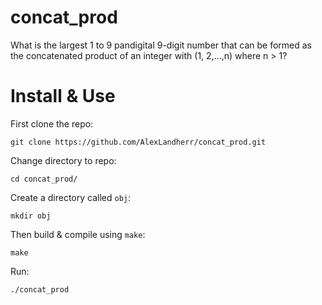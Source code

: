 # concat_prod
What is the largest 1 to 9 pandigital 9-digit number that can be formed as the concatenated product of an integer with
(1, 2,...,n) where n > 1?

# Install & Use
First clone the repo:
```
git clone https://github.com/AlexLandherr/concat_prod.git
```
Change directory to repo:
```
cd concat_prod/
```
Create a directory called `obj`:
```
mkdir obj
```
Then build & compile using `make`:
```
make
```

Run:
```
./concat_prod
```
